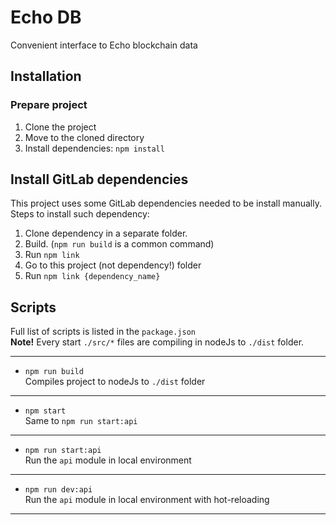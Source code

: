 # Echo DB

Convenient interface to Echo blockchain data

## Installation
### Prepare project
1. Clone the project
2. Move to the cloned directory
3. Install dependencies: `npm install`
## Install GitLab dependencies
This project uses some GitLab dependencies needed to be install manually.  
Steps to install such dependency:
1) Clone dependency in a separate folder.
2) Build. (`npm run build` is a common command)
3) Run `npm link`
4) Go to this project (not dependency!) folder
5) Run `npm link {dependency_name}`



## Scripts
Full list of scripts is listed in the `package.json`  
**Note!** Every start `./src/*` files are compiling in nodeJs to `./dist` folder.

---
* `npm run build`  
Compiles project to nodeJs to `./dist` folder
---
* `npm start`  
Same to `npm run start:api`
---
* `npm run start:api`  
Run the `api` module in local environment
---
* `npm run dev:api`  
Run the `api` module in local environment with hot-reloading
---
